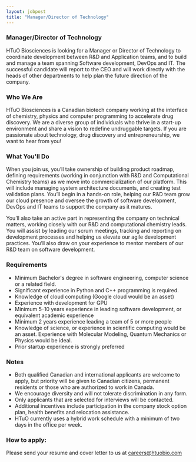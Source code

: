 ```yaml
---
layout: jobpost
title: "Manager/Director of Technology"
---
```


### Manager/Director of Technology

HTuO Biosciences is looking for a Manager or Director of Technology to coordinate development between R&D and Application teams, and to build and manage a team spanning Software development, DevOps and IT.   The successful candidate will report to the CEO and will work directly with the heads of other departments to help plan the future direction of the company.

### Who We Are
HTuO Biosciences is a Canadian biotech company working at the interface of chemistry, physics and computer programming to accelerate drug discovery. We are a diverse group of individuals who thrive in a start-up environment and share a vision to redefine undruggable targets. If you are passionate about technology, drug discovery and entrepreneurship, we want to hear from you!


### What You'll Do
When you join us, you’ll take ownership of building product roadmap, defining requirements (working in conjunction with R&D and Computational Chemistry teams) as we move into commercialization of our platform.   This will include managing system architecture documents, and creating test validation plans. You’ll begin in a hands-on role, helping our R&D team grow our cloud presence and oversee the growth of software development, DevOps and IT teams to support the company as it matures. 

You’ll also take an active part in representing the company on technical matters, working closely with our R&D and computational chemistry leads.  You will assist by leading our scrum meetings, tracking and reporting on development processes and helping us elevate our agile development practices.  You’ll also draw on your experience to mentor members of our R&D team on software development.



### Requirements
* Minimum Bachelor's degree in software engineering, computer science or a related field.
* Significant experience in Python and C++ programming is required.
* Knowledge of cloud computing (Google cloud would be an asset)
* Experience with development for GPU
* Minimum 5-10 years experience in leading software development, or equivalent academic experience
* Minimum 2 years experience leading a team of 5 or more people 
* Knowledge of science, or experience in scientific computing would be an asset.  Experience with Molecular Modeling, Quantum Mechanics or Physics would be ideal.
* Prior startup experience is strongly preferred

### Notes
* Both qualified Canadian and international applicants are welcome to apply, but priority will be given to Canadian citizens, permanent residents or those who are authorized to work in Canada.
* We encourage diversity and will not tolerate discrimination in any form.
* Only applicants that are selected for interviews will be contacted.
* Additional incentives include participation in the company stock option plan, health benefits and relocation assistance.
* HTuO currently uses a hybrid work schedule with a minimum of two days in the office per week.

### How to apply:

Please send your resume and cover letter to us at 
[careers@htuobio.com](mailto:careers@htuobio.com)
